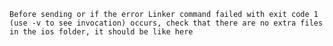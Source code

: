 `` Before sending or if the error Linker command failed with exit code 1 (use -v to see invocation) occurs, check that there are no extra files in the ios folder, it should be like here ``
